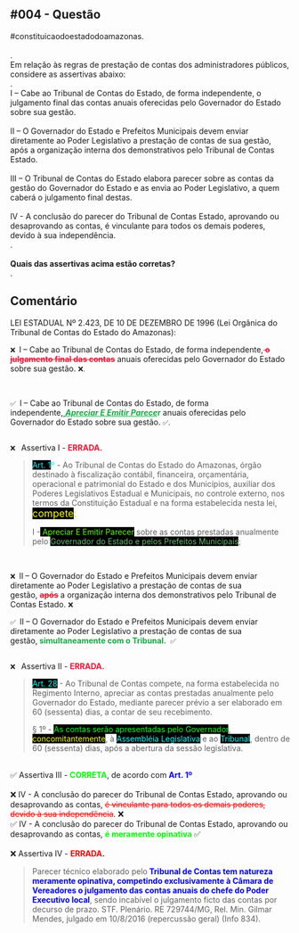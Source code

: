 <div data-pm-slice="1 1 []" data-en-clipboard="true">
<h2 data-pm-slice="1 1 []" data-en-clipboard="true"><b>#004 - Quest&atilde;o</b></h2>
<div>#constituicaodoestadodoamazonas.&nbsp;</div>
<br />
<div>.</div>
<div>Em rela&ccedil;&atilde;o &agrave;s regras de presta&ccedil;&atilde;o de contas dos administradores p&uacute;blicos, considere as assertivas abaixo:</div>
<div>.</div>
<div><span>I &ndash; Cabe ao Tribunal de Contas do Estado, de forma independente, o julgamento final das contas anuais oferecidas pelo Governador do Estado sobre sua gest&atilde;o.</span></div>
<br />
<div><span>II &ndash; O Governador do Estado e Prefeitos Municipais devem enviar diretamente ao Poder Legislativo a presta&ccedil;&atilde;o de contas de sua gest&atilde;o, ap&oacute;s a organiza&ccedil;&atilde;o interna dos demonstrativos pelo Tribunal de Contas Estado.</span></div>
<br />
<div><span>III &ndash; O Tribunal de Contas do Estado elabora parecer sobre as contas da gest&atilde;o do Governador do Estado e as envia ao Poder Legislativo, a quem caber&aacute; o julgamento final destas.</span></div>
<br />
<div><span>IV - A conclus&atilde;o do parecer do Tribunal de Contas Estado, aprovando ou desaprovando as contas, &eacute; vinculante para todos os demais poderes, devido &agrave; sua independ&ecirc;ncia.</span></div>
<div>.</div>
<br />
<div><b>Quais das assertivas acima est&atilde;o corretas?</b></div>
<div>.</div>
<h2><b>Coment&aacute;rio</b></h2>
</div>
<p></p>


<div data-en-clipboard="true" data-pm-slice="1 1 []">LEI ESTADUAL N&ordm; 2.423, DE 10 DE DEZEMBRO DE 1996 (Lei Org&acirc;nica do Tribunal de Contas do Estado do Amazonas): &nbsp;</div>
<p><span style="font-size: 12px;">❌ &nbsp;</span><span style="font-size: 14px;">I &ndash; Cabe ao Tribunal de Contas do Estado, de forma independente,</span><strong><span style="font-size: 14px;"><span style="color:rgb(252, 18, 51);--inversion-type-color:simple;"><s>&nbsp;o julgamento final das contas</s></span></span></strong><span style="font-size: 14px;">&nbsp;anuais oferecidas pelo Governador do Estado sobre sua gest&atilde;o.&nbsp;</span><span style="font-size: 12px;">❌.&nbsp;</span></p>
<br>
<p><span style="font-size: 12px;">✅ &nbsp;</span><span style="font-size: 14px;">I &ndash; Cabe ao Tribunal de Contas do Estado, de forma independente,<em><u>&nbsp;</u></em></span><strong><span style="font-size: 14px;"><em><span style="color:rgb(24, 168, 65);--inversion-type-color:simple;"><u>Apreciar E Emitir Parece</u></span></em><span style="color:rgb(24, 168, 65);--inversion-type-color:simple;">r</span></span></strong><span style="font-size: 14px;">&nbsp;anuais oferecidas pelo Governador do Estado sobre sua gest&atilde;o.&nbsp;</span><span style="font-size: 12px;">✅. &nbsp;</span></p>
<p><span style="font-size: 12px;"><br>❌ &nbsp;</span> 
 Assertiva I - <strong><span style="color:rgb(252, 18, 51);--inversion-type-color:simple;">ERRADA.&nbsp;</span></strong></p>
<blockquote size="">
    <p><span style="color: rgb(0, 246, 255);"><span style="background-color: rgb(0, 0, 0);">Art. 1</span>&ordm;</span><span style="color: rgb(44, 130, 201);">&nbsp;</span>- Ao Tribunal de Contas do Estado do Amazonas, &oacute;rg&atilde;o destinado &agrave; fiscaliza&ccedil;&atilde;o cont&aacute;bil, financeira, or&ccedil;ament&aacute;ria, operacional e patrimonial do Estado e dos Munic&iacute;pios, auxiliar dos Poderes Legislativos Estadual e Municipais, no controle externo, nos termos da Constitui&ccedil;&atilde;o Estadual e na forma estabelecida nesta lei, <span style="color: rgb(250, 255, 0); background-color: rgb(0, 0, 0); font-size: 18px;">compete</span><span style="color: rgb(247, 218, 100); font-size: 18px;">:</span></p>
    <p>I -<span style="background-color: rgb(0, 0, 0); color: rgb(93, 255, 0);"> Apreciar E Emitir Parecer</span> sobre as contas prestadas anualmente pelo <span style="background-color: rgb(0, 0, 0); color: rgb(97, 189, 109);">Governador do Estado e pelos Prefeitos Municipais</span>;</p>
</blockquote>
<p><br></p>

<div data-en-clipboard="true" data-pm-slice="1 1 []"><span style="font-size: 12px;">❌ &nbsp;</span><span style="font-size: 14px;">II &ndash; O Governador do Estado e Prefeitos Municipais devem enviar diretamente ao Poder Legislativo a presta&ccedil;&atilde;o de contas de sua gest&atilde;o,&nbsp;</span><strong><span style="font-size: 14px;"><span style="color:rgb(252, 18, 51);--inversion-type-color:simple;"><s>ap&oacute;s</s></span></span></strong><span style="font-size: 14px;">&nbsp;a organiza&ccedil;&atilde;o interna dos demonstrativos pelo Tribunal de Contas Estado.&nbsp;</span><span style="font-size: 12px;">❌</span></div>
<p><span style="font-size: 12px;">✅ &nbsp;</span><span style="font-size: 14px;">II &ndash; O Governador do Estado e Prefeitos Municipais devem enviar diretamente ao Poder Legislativo a presta&ccedil;&atilde;o de contas de sua gest&atilde;o,</span><strong><span style="font-size: 14px;"><span style="color:rgb(24, 168, 65);--inversion-type-color:simple;">&nbsp;simultaneamente com o Tribunal.&nbsp;</span></span></strong>
<span style="font-size: 12px;">✅</span></p><p><span style="font-size: 12px;">&nbsp;</span> 
 <br>
<span style="font-size: 12px;">❌ &nbsp;</span> Assertiva II - <strong><span style="color:rgb(252, 18, 51);--inversion-type-color:simple;">ERRADA.&nbsp;</span></strong></p>
<blockquote size="">
    <p><span style="background-color: rgb(0, 0, 0); color: rgb(0, 255, 255);">Art. 28</span> - Ao Tribunal de Contas compete, na forma estabelecida no Regimento Interno, apreciar as contas prestadas anualmente pelo Governador do Estado, mediante parecer pr&eacute;vio a ser elaborado em 60 (sessenta) dias, a contar de seu recebimento.</p>
    <p>&sect; 1&ordm; - <span style="background-color: rgb(0, 0, 0); color: rgb(0, 255, 29);">As contas ser&atilde;o apresentadas pelo Governador</span>, <span style="background-color: rgb(0, 0, 0); color: rgb(250, 255, 0);">concomitantemente</span>, &agrave; <span style="background-color: rgb(0, 0, 0); color: rgb(0, 255, 255);">Assembl&eacute;ia Legislativa</span> e ao <span style="background-color: rgb(0, 0, 0); color: rgb(0, 255, 255);">Tribunal</span>, dentro de 60 (sessenta) dias, ap&oacute;s a abertura da sess&atilde;o legislativa.</p>
</blockquote>

<div data-pm-slice="1 1 []" data-en-clipboard="true">
<br><span>✅ </span> <span> Assertiva III - </span><span style="color: #00ff00;"><b><span>CORRETA</span></b></span><span>, de acordo com </span><span style="color: #0000ff;"><b><span>Art. 1&ordm;</span></b></span></div>
<div></div>
<br>
<div><span>❌ </span><span>IV - A conclus&atilde;o do parecer do Tribunal de Contas Estado, aprovando ou desaprovando as contas, <span style="text-decoration: line-through; color: #ff0000;">&eacute; vinculante para todos os demais poderes, devido &agrave; sua independ&ecirc;ncia</span>. </span><span>❌</span></div>
<div><span></span></div>
<div><span>✅ </span><span>IV - A conclus&atilde;o do parecer do Tribunal de Contas Estado, aprovando ou desaprovando as contas, </span><strong><span style="color: #00ff00;">&eacute; meramente opinativa</span></strong><span> </span><span>✅</span></div> <br>
<div></div>
<div></div>
<div><span>❌ </span>Assertiva IV - <span style="color: #ff0000;"><strong>ERRADA</strong></span><b><span>.</span></b></div>
<div>

<blockquote size="">
<p><span>Parecer t&eacute;cnico elaborado pelo<strong style="color: #0000ff;"> Tribunal de Contas tem natureza meramente opinativa, competindo exclusivamente &agrave; C&acirc;mara de Vereadores o julgamento das contas anuais do chefe do Poder Executivo local</strong>, sendo incab&iacute;vel o julgamento ficto das contas por decurso de prazo. STF. Plen&aacute;rio. RE 729744/MG, Rel. Min. Gilmar Mendes, julgado em 10/8/2016 (repercuss&atilde;o geral) (Info 834).</span></p>
</blockquote>
</div>
